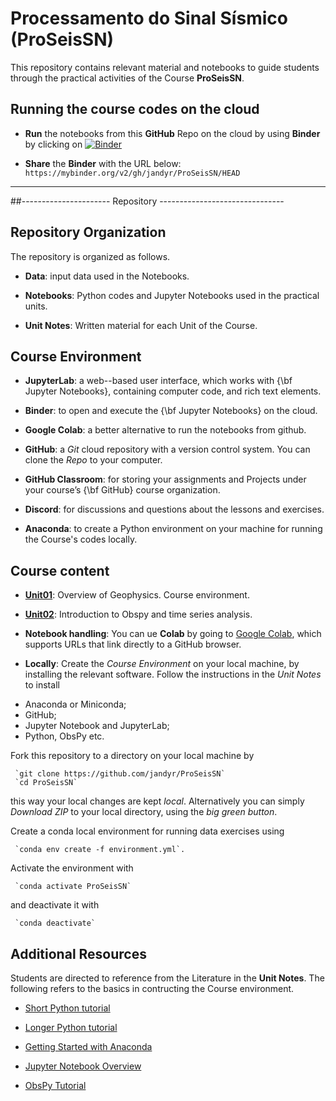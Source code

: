 # Processamento do Sinal Sísmico (ProSeisSN)

This repository contains relevant material and notebooks to guide students through the practical activities of the Course **ProSeisSN**.

## Running the course codes on the cloud
- **Run** the notebooks from this **GitHub** Repo on the cloud by using **Binder** by clicking on
[![Binder](https://mybinder.org/badge_logo.svg)](https://mybinder.org/v2/gh/jandyr/ProSeisSN/HEAD)

- **Share** the **Binder** with the URL below:
     `https://mybinder.org/v2/gh/jandyr/ProSeisSN/HEAD`
----
##---------------------- Repository  -------------------------------

## Repository Organization

The repository is organized as follows.

- **Data**: input data used in the Notebooks.

- **Notebooks**: Python codes and Jupyter Notebooks used in the practical units.

- **Unit Notes**: Written material for each Unit of the Course.

## Course Environment

- **JupyterLab**: a web--based user interface, which works with {\bf Jupyter Notebooks}, containing computer code, and rich text elements.

- **Binder**: to open and execute the {\bf Jupyter Notebooks} on the cloud.

- **Google Colab**: a better alternative to run the notebooks from github.

- **GitHub**: a *Git* cloud repository with a version control system. You can clone the *Repo* to your computer.

- **GitHub Classroom**: for storing your assignments and Projects under your course’s {\bf GitHub} course organization.

- **Discord**: for discussions and questions about the lessons and exercises.

- **Anaconda**: to create a Python environment on your machine for running the Course's codes locally.

## Course content

- [**Unit01**](https://github.com/jandyr/ProSeisSN/tree/main/Unit01): Overview of Geophysics. Course environment.

- [**Unit02**](https://github.com/jandyr/ProSeisSN/tree/main/Unit02): Introduction to Obspy and time series analysis.



- **Notebook handling**: You can ue **Colab** by going to  [Google Colab](https://colab.research.google.com/), which supports URLs that link directly to a GitHub browser.
 
- **Locally**: Create the *Course Environment* on your local machine, by installing the relevant software. Follow the instructions in the *Unit Notes* to install

* Anaconda or Miniconda;
* GitHub;
* Jupyter Notebook and JupyterLab;
* Python, ObsPy etc.

Fork this repository to a directory on your local machine by

     `git clone https://github.com/jandyr/ProSeisSN`
     `cd ProSeisSN`

this way your local changes are kept *local*. Alternatively you can simply *Download ZIP* to your local directory, using the *big green button*.

Create a conda local environment for running data exercises using

     `conda env create -f environment.yml`.

Activate the environment with

     `conda activate ProSeisSN`

and deactivate it with

     `conda deactivate`

## Additional Resources

Students are directed to reference from the Literature in the **Unit Notes**. The following refers to the basics in contructing the Course environment.

* [Short Python tutorial](https://swcarpentry.github.io/python-novice-inflammation/index.html)

* [Longer Python tutorial](https://docs.python.org/3/tutorial/index.html)
* [Getting Started with Anaconda](https://docs.anaconda.com/anaconda/user-guide/getting-started/)
* [Jupyter Notebook Overview](https://jupyter-notebook.readthedocs.io/en/stable/)
* [ObsPy Tutorial](https://docs.obspy.org/tutorial/)
